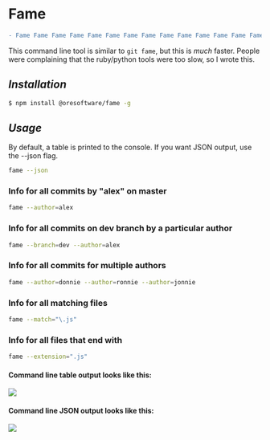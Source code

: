 

# Fame

```diff
- Fame Fame Fame Fame Fame Fame Fame Fame Fame Fame Fame Fame Fame Fame Fame Fame Fame Fame Fame Fame
```

This command line tool is similar to `git fame`, but this is <i>much</i> faster.
People were complaining that the ruby/python tools were too slow, so I wrote this.

## <i>Installation</i>

```bash
$ npm install @oresoftware/fame -g
```


## <i>Usage</i>

By default, a table is printed to the console. If you want JSON output, use the --json flag.

```bash
fame --json
```

### Info for all commits by "alex" on master 
```bash
fame --author=alex
```

### Info for all commits on dev branch by a particular author
```bash
fame --branch=dev --author=alex
```

### Info for all commits for multiple authors

```bash
fame --author=donnie --author=ronnie --author=jonnie
```


### Info for all matching files

```bash
fame --match="\.js"
```

### Info for all files that end with

```bash
fame --extension=".js"
```

#### Command line table output looks like this:

<kbd>
 <image src="https://raw.githubusercontent.com/oresoftware/fame/master/media/fame.png">
</kbd>


#### Command line JSON output looks like this:

<kbd>
 <image src="https://raw.githubusercontent.com/oresoftware/fame/master/media/fame-json.png">
</kbd>
